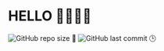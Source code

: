 # HELLO 👋👋🎉✨

![GitHub repo size](https://img.shields.io/github/repo-size/nobraingamedev/Customizations) 📏
![GitHub last commit](https://img.shields.io/github/last-commit/nobraingamedev/Customizations) 🕒
